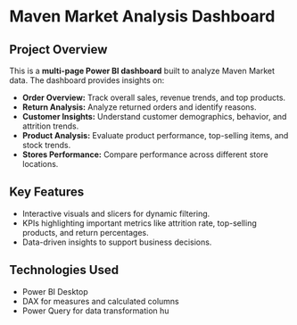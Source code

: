 # Maven Market Analysis Dashboard

## Project Overview
This is a **multi-page Power BI dashboard** built to analyze Maven Market data. The dashboard provides insights on:

- **Order Overview:** Track overall sales, revenue trends, and top products.
- **Return Analysis:** Analyze returned orders and identify reasons.
- **Customer Insights:** Understand customer demographics, behavior, and attrition trends.
- **Product Analysis:** Evaluate product performance, top-selling items, and stock trends.
- **Stores Performance:** Compare performance across different store locations.

## Key Features
- Interactive visuals and slicers for dynamic filtering.
- KPIs highlighting important metrics like attrition rate, top-selling products, and return percentages.
- Data-driven insights to support business decisions.

## Technologies Used
- Power BI Desktop
- DAX for measures and calculated columns
- Power Query for data transformation
hu
